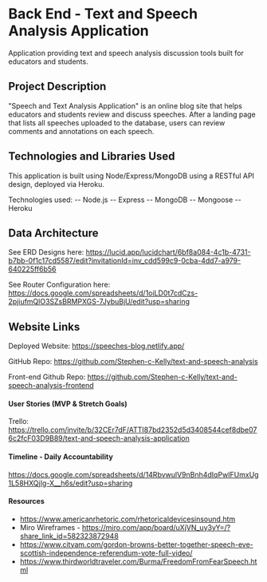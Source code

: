 # Back End - Text and Speech Analysis Application
Application providing text and speech analysis discussion tools built for educators and students.

## Project Description 
"Speech and Text Analysis Application" is an online blog site that helps educators and students review and discuss speeches.  After a landing page that lists all speeches uploaded to the database, users can review comments and annotations on each speech.  

## Technologies and Libraries Used
This application is built using Node/Express/MongoDB using a RESTful API design, deployed via Heroku.

Technologies used:
-- Node.js
-- Express
-- MongoDB
-- Mongoose
-- Heroku

## Data Architecture
See ERD Designs here: https://lucid.app/lucidchart/6bf8a084-4c1b-4731-b7bb-0f1c17cd5587/edit?invitationId=inv_cdd599c9-0cba-4dd7-a979-640225ff6b56 

See Router Configuration here:
https://docs.google.com/spreadsheets/d/1oiLD0t7cdCzs-2pjiufmQlO3SZsBRMPXGS-7JybuBjU/edit?usp=sharing 

## Website Links
Deployed Website: https://speeches-blog.netlify.app/

GitHub Repo: https://github.com/Stephen-c-Kelly/text-and-speech-analysis

Front-end Github Repo: https://github.com/Stephen-c-Kelly/text-and-speech-analysis-frontend


#### User Stories (MVP & Stretch Goals)
Trello: 
https://trello.com/invite/b/32CEr7dF/ATTI87bd2352d5d3408544cef8dbe076c2fcF03D9B89/text-and-speech-analysis-application

#### Timeline - Daily Accountability
https://docs.google.com/spreadsheets/d/14RbvwulV9nBnh4dIqPwIFUmxUg1L58HXQjIg-X__h6s/edit?usp=sharing 


#### Resources
- https://www.americanrhetoric.com/rhetoricaldevicesinsound.htm
- Miro Wireframes - https://miro.com/app/board/uXjVN_uy3yY=/?share_link_id=582323872948
- https://www.cityam.com/gordon-browns-better-together-speech-eve-scottish-independence-referendum-vote-full-video/
- https://www.thirdworldtraveler.com/Burma/FreedomFromFearSpeech.html